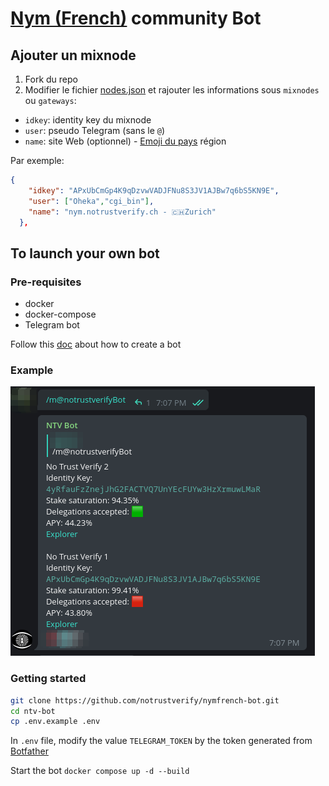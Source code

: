 # [Nym (French)](https://t.me/nymfrench) community Bot

## Ajouter un mixnode

1. Fork du repo
2. Modifier le fichier [nodes.json](data/nodes.json) et rajouter les informations sous `mixnodes` ou `gateways`:

  * `idkey`: identity key du mixnode
  * `user`: pseudo Telegram (sans le `@`) 
  * `name`: site Web (optionnel) - [Emoji du pays](https://emojipedia.org/flags/) région

Par exemple:
```json
{
    "idkey": "APxUbCmGp4K9qDzvwVADJFNu8S3JV1AJBw7q6bS5KN9E",
    "user": ["Oheka","cgi_bin"],
    "name": "nym.notrustverify.ch - 🇨🇭Zurich"
  },
```

## To launch your own bot

### Pre-requisites

- docker
- docker-compose
- Telegram bot

Follow this [doc](https://core.telegram.org/bots#6-botfather) about how to create a bot

### Example

![](./resources/img/example.png)

### Getting started

```bash
git clone https://github.com/notrustverify/nymfrench-bot.git
cd ntv-bot
cp .env.example .env

```
In `.env` file, modify the value `TELEGRAM_TOKEN` by the token generated from [Botfather](https://t.me/botfather)

Start the bot `docker compose up -d --build`

